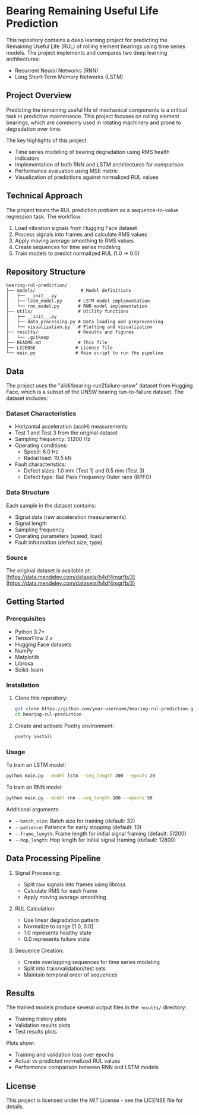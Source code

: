 # Bearing Remaining Useful Life Prediction

This repository contains a deep learning project for predicting the Remaining Useful Life (RUL) of rolling element bearings using time series models. The project implements and compares two deep learning architectures:
- Recurrent Neural Networks (RNN)
- Long Short-Term Memory Networks (LSTM)

## Project Overview

Predicting the remaining useful life of mechanical components is a critical task in predictive maintenance. This project focuses on rolling element bearings, which are commonly used in rotating machinery and prone to degradation over time.

The key highlights of this project:
- Time series modeling of bearing degradation using RMS health indicators
- Implementation of both RNN and LSTM architectures for comparison
- Performance evaluation using MSE metric
- Visualization of predictions against normalized RUL values

## Technical Approach

The project treats the RUL prediction problem as a sequence-to-value regression task. The workflow:
1. Load vibration signals from Hugging Face dataset
2. Process signals into frames and calculate RMS values
3. Apply moving average smoothing to RMS values
4. Create sequences for time series modeling
5. Train models to predict normalized RUL (1.0 -> 0.0)

## Repository Structure

```
bearing-rul-prediction/
├── models/                 # Model definitions
│   ├── __init__.py
│   ├── lstm_model.py      # LSTM model implementation
│   └── rnn_model.py       # RNN model implementation
├── utils/                 # Utility functions
│   ├── __init__.py
│   ├── data_processing.py # Data loading and preprocessing
│   └── visualization.py   # Plotting and visualization
├── results/               # Results and figures
│   └── .gitkeep
├── README.md              # This file
├── LICENSE               # License file
└── main.py               # Main script to run the pipeline
```

## Data

The project uses the "alidi/bearing-run2failure-unsw" dataset from Hugging Face, which is a subset of the UNSW bearing run-to-failure dataset. The dataset includes:

### Dataset Characteristics
- Horizontal acceleration (accH) measurements
- Test 1 and Test 3 from the original dataset
- Sampling frequency: 51200 Hz
- Operating conditions:
  - Speed: 6.0 Hz
  - Radial load: 10.5 kN
- Fault characteristics:
  - Defect sizes: 1.0 mm (Test 1) and 0.5 mm (Test 3)
  - Defect type: Ball Pass Frequency Outer race (BPFO)

### Data Structure
Each sample in the dataset contains:
- Signal data (raw acceleration measurements)
- Signal length
- Sampling frequency
- Operating parameters (speed, load)
- Fault information (defect size, type)

### Source
The original dataset is available at: [https://data.mendeley.com/datasets/h4df4mgrfb/3](https://data.mendeley.com/datasets/h4df4mgrfb/3)


## Getting Started

### Prerequisites
- Python 3.7+
- TensorFlow 2.x
- Hugging Face datasets
- NumPy
- Matplotlib
- Librosa
- Scikit-learn

### Installation

1. Clone this repository:
   ```bash
   git clone https://github.com/your-username/bearing-rul-prediction.git
   cd bearing-rul-prediction
   ```

2. Create and activate Poetry environment:
   ```bash
   poetry install
   ```

### Usage

To train an LSTM model:
```bash
python main.py --model lstm --seq_length 200 --epochs 20
```

To train an RNN model:
```bash
python main.py --model rnn --seq_length 100 --epochs 50
```

Additional arguments:
- `--batch_size`: Batch size for training (default: 32)
- `--patience`: Patience for early stopping (default: 10)
- `--frame_length`: Frame length for initial signal framing (default: 51200)
- `--hop_length`: Hop length for initial signal framing (default: 12800)

## Data Processing Pipeline

1. Signal Processing:
   - Split raw signals into frames using librosa
   - Calculate RMS for each frame
   - Apply moving average smoothing

2. RUL Calculation:
   - Use linear degradation pattern
   - Normalize to range [1.0, 0.0]
   - 1.0 represents healthy state
   - 0.0 represents failure state

3. Sequence Creation:
   - Create overlapping sequences for time series modeling
   - Split into train/validation/test sets
   - Maintain temporal order of sequences

## Results

The trained models produce several output files in the `results/` directory:
- Training history plots
- Validation results plots
- Test results plots

Plots show:
- Training and validation loss over epochs
- Actual vs predicted normalized RUL values
- Performance comparison between RNN and LSTM models

## License

This project is licensed under the MIT License - see the LICENSE file for details.